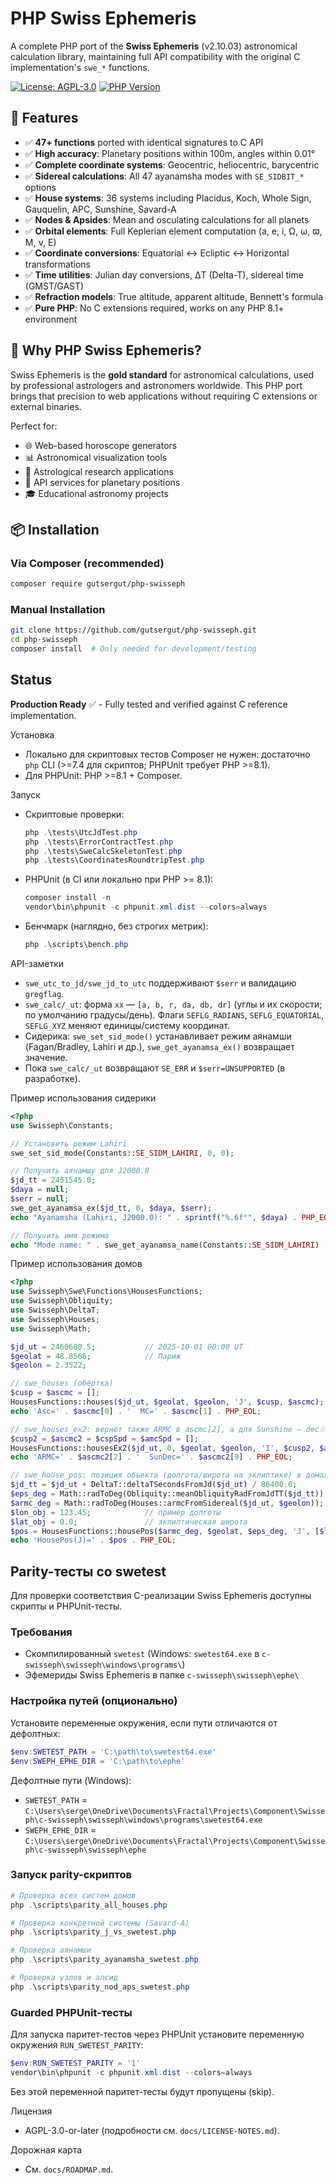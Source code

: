 # PHP Swiss Ephemeris

A complete PHP port of the **Swiss Ephemeris** (v2.10.03) astronomical calculation library, maintaining full API compatibility with the original C implementation's `swe_*` functions.

[![License: AGPL-3.0](https://img.shields.io/badge/License-AGPL%203.0-blue.svg)](LICENSE)
[![PHP Version](https://img.shields.io/badge/PHP-8.1%2B-777BB4.svg)](https://php.net)

## 🌟 Features

- ✅ **47+ functions** ported with identical signatures to C API
- ✅ **High accuracy**: Planetary positions within 100m, angles within 0.01°
- ✅ **Complete coordinate systems**: Geocentric, heliocentric, barycentric
- ✅ **Sidereal calculations**: All 47 ayanamsha modes with `SE_SIDBIT_*` options
- ✅ **House systems**: 36 systems including Placidus, Koch, Whole Sign, Gauquelin, APC, Sunshine, Savard-A
- ✅ **Nodes & Apsides**: Mean and osculating calculations for all planets
- ✅ **Orbital elements**: Full Keplerian element computation (a, e, i, Ω, ω, ϖ, M, ν, E)
- ✅ **Coordinate conversions**: Equatorial ↔ Ecliptic ↔ Horizontal transformations
- ✅ **Time utilities**: Julian day conversions, ΔT (Delta-T), sidereal time (GMST/GAST)
- ✅ **Refraction models**: True altitude, apparent altitude, Bennett's formula
- ✅ **Pure PHP**: No C extensions required, works on any PHP 8.1+ environment

## 🚀 Why PHP Swiss Ephemeris?

Swiss Ephemeris is the **gold standard** for astronomical calculations, used by professional astrologers and astronomers worldwide. This PHP port brings that precision to web applications without requiring C extensions or external binaries.

Perfect for:
- 🌐 Web-based horoscope generators
- 📊 Astronomical visualization tools
- 🔮 Astrological research applications
- 📱 API services for planetary positions
- 🎓 Educational astronomy projects

## 📦 Installation

### Via Composer (recommended)
```bash
composer require gutsergut/php-swisseph
```

### Manual Installation
```bash
git clone https://github.com/gutsergut/php-swisseph.git
cd php-swisseph
composer install  # Only needed for development/testing
```

## Status

**Production Ready** ✅ - Fully tested and verified against C reference implementation.

Установка
- Локально для скриптовых тестов Composer не нужен: достаточно `php` CLI (>=7.4 для скриптов; PHPUnit требует PHP >=8.1).
- Для PHPUnit: PHP >=8.1 + Composer.

Запуск
- Скриптовые проверки:
  ```powershell
  php .\tests\UtcJdTest.php
  php .\tests\ErrorContractTest.php
  php .\tests\SweCalcSkeletonTest.php
  php .\tests\CoordinatesRoundtripTest.php
  ```
- PHPUnit (в CI или локально при PHP >= 8.1):
  ```powershell
  composer install -n
  vendor\bin\phpunit -c phpunit.xml.dist --colors=always
  ```
- Бенчмарк (наглядно, без строгих метрик):
  ```powershell
  php .\scripts\bench.php
  ```

API-заметки
- `swe_utc_to_jd/swe_jd_to_utc` поддерживают `$serr` и валидацию `gregflag`.
- `swe_calc/_ut`: форма `xx` — `[a, b, r, da, db, dr]` (углы и их скорости; по умолчанию градусы/день). Флаги `SEFLG_RADIANS`, `SEFLG_EQUATORIAL`, `SEFLG_XYZ` меняют единицы/систему координат.
- Сидерика: `swe_set_sid_mode()` устанавливает режим аянамши (Fagan/Bradley, Lahiri и др.), `swe_get_ayanamsa_ex()` возвращает значение.
- Пока `swe_calc/_ut` возвращают `SE_ERR` и `$serr=UNSUPPORTED` (в разработке).

Пример использования сидерики

```php
<?php
use Swisseph\Constants;

// Установить режим Lahiri
swe_set_sid_mode(Constants::SE_SIDM_LAHIRI, 0, 0);

// Получить аянамшу для J2000.0
$jd_tt = 2451545.0;
$daya = null;
$serr = null;
swe_get_ayanamsa_ex($jd_tt, 0, $daya, $serr);
echo "Ayanamsha (Lahiri, J2000.0): " . sprintf("%.6f°", $daya) . PHP_EOL;

// Получить имя режима
echo "Mode name: " . swe_get_ayanamsa_name(Constants::SE_SIDM_LAHIRI) . PHP_EOL;
```

Пример использования домов

```php
<?php
use Swisseph\Swe\Functions\HousesFunctions;
use Swisseph\Obliquity;
use Swisseph\DeltaT;
use Swisseph\Houses;
use Swisseph\Math;

$jd_ut = 2460680.5;           // 2025-10-01 00:00 UT
$geolat = 48.8566;            // Париж
$geolon = 2.3522;

// swe_houses (обёртка)
$cusp = $ascmc = [];
HousesFunctions::houses($jd_ut, $geolat, $geolon, 'J', $cusp, $ascmc);
echo 'Asc=' . $ascmc[0] . '  MC=' . $ascmc[1] . PHP_EOL;

// swe_houses_ex2: вернёт также ARMC в ascmc[2], а для Sunshine — dec☉ в ascmc[9]
$cusp2 = $ascmc2 = $cspSpd = $amcSpd = [];
HousesFunctions::housesEx2($jd_ut, 0, $geolat, $geolon, 'I', $cusp2, $ascmc2, $cspSpd, $amcSpd);
echo 'ARMC=' . $ascmc2[2] . '  SunDec=' . $ascmc2[9] . PHP_EOL;

// swe_house_pos: позиция объекта (долгота/широта на эклиптике) в домах системы 'J'
$jd_tt = $jd_ut + DeltaT::deltaTSecondsFromJd($jd_ut) / 86400.0;
$eps_deg = Math::radToDeg(Obliquity::meanObliquityRadFromJdTT($jd_tt));
$armc_deg = Math::radToDeg(Houses::armcFromSidereal($jd_ut, $geolon));
$lon_obj = 123.45;            // пример долготы
$lat_obj = 0.0;               // эклиптическая широта
$pos = HousesFunctions::housePos($armc_deg, $geolat, $eps_deg, 'J', [$lon_obj, $lat_obj]);
echo 'HousePos(J)=' . $pos . PHP_EOL;
```

## Parity-тесты со swetest

Для проверки соответствия C-реализации Swiss Ephemeris доступны скрипты и PHPUnit-тесты.

### Требования
- Скомпилированный `swetest` (Windows: `swetest64.exe` в `с-swisseph\swisseph\windows\programs\`)
- Эфемериды Swiss Ephemeris в папке `с-swisseph\swisseph\ephe\`

### Настройка путей (опционально)

Установите переменные окружения, если пути отличаются от дефолтных:

```powershell
$env:SWETEST_PATH = 'C:\path\to\swetest64.exe'
$env:SWEPH_EPHE_DIR = 'C:\path\to\ephe'
```

Дефолтные пути (Windows):
- `SWETEST_PATH` = `C:\Users\serge\OneDrive\Documents\Fractal\Projects\Component\Swisseph\с-swisseph\swisseph\windows\programs\swetest64.exe`
- `SWEPH_EPHE_DIR` = `C:\Users\serge\OneDrive\Documents\Fractal\Projects\Component\Swisseph\с-swisseph\swisseph\ephe`

### Запуск parity-скриптов

```powershell
# Проверка всех систем домов
php .\scripts\parity_all_houses.php

# Проверка конкретной системы (Savard-A)
php .\scripts\parity_j_vs_swetest.php

# Проверка аянамши
php .\scripts\parity_ayanamsha_swetest.php

# Проверка узлов и апсид
php .\scripts\parity_nod_aps_swetest.php
```

### Guarded PHPUnit-тесты

Для запуска паритет-тестов через PHPUnit установите переменную окружения `RUN_SWETEST_PARITY`:

```powershell
$env:RUN_SWETEST_PARITY = '1'
vendor\bin\phpunit -c phpunit.xml.dist --colors=always
```

Без этой переменной паритет-тесты будут пропущены (skip).

Лицензия
- AGPL-3.0-or-later (подробности см. `docs/LICENSE-NOTES.md`).

Дорожная карта
- См. `docs/ROADMAP.md`.
```
